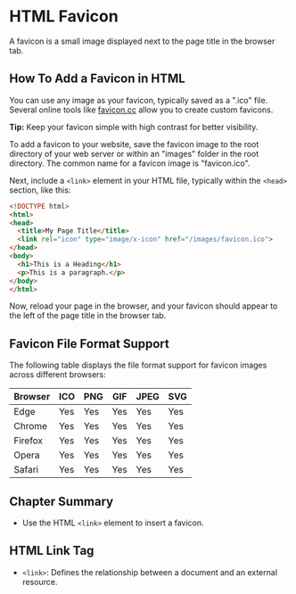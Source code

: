 # HTML Favicon
A favicon is a small image displayed next to the page title in the browser tab.

## How To Add a Favicon in HTML

You can use any image as your favicon, typically saved as a ".ico" file. Several online tools like [favicon.cc](https://www.favicon.cc) allow you to create custom favicons.

**Tip:** Keep your favicon simple with high contrast for better visibility.

To add a favicon to your website, save the favicon image to the root directory of your web server or within an "images" folder in the root directory. The common name for a favicon image is "favicon.ico".

Next, include a `<link>` element in your HTML file, typically within the `<head>` section, like this:

```html
<!DOCTYPE html>
<html>
<head>
  <title>My Page Title</title>
  <link rel="icon" type="image/x-icon" href="/images/favicon.ico">
</head>
<body>
  <h1>This is a Heading</h1>
  <p>This is a paragraph.</p>
</body>
</html>
```

Now, reload your page in the browser, and your favicon should appear to the left of the page title in the browser tab.

## Favicon File Format Support

The following table displays the file format support for favicon images across different browsers:

| Browser | ICO | PNG | GIF | JPEG | SVG |
|---------|-----|-----|-----|------|-----|
| Edge    | Yes | Yes | Yes | Yes  | Yes |
| Chrome  | Yes | Yes | Yes | Yes  | Yes |
| Firefox | Yes | Yes | Yes | Yes  | Yes |
| Opera   | Yes | Yes | Yes | Yes  | Yes |
| Safari  | Yes | Yes | Yes | Yes  | Yes |

## Chapter Summary

- Use the HTML `<link>` element to insert a favicon.

## HTML Link Tag

- `<link>`: Defines the relationship between a document and an external resource.


